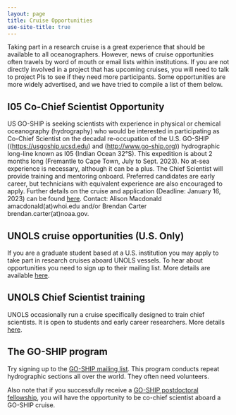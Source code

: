 ```yaml
---
layout: page
title: Cruise Opportunities
use-site-title: true
---
```


Taking part in a research cruise is a great experience that should be available to all oceanographers. However, news of cruise opportunities often travels by word of mouth or email lists within institutions. If you are not directly involved in a project that has upcoming cruises, you will need to talk to project PIs to see if they need more participants. Some opportunities are more widely advertised, and we have tried to compile a list of them below.

## I05 Co-Chief Scientist Opportunity

US GO-SHIP is seeking scientists with experience in physical or chemical oceanography (hydrography) who would be interested in participating as Co-Chief Scientist on the decadal re-occupation of the U.S. GO-SHIP ((https://usgoship.ucsd.edu) and (http://www.go-ship.org)) hydrographic long-line known as I05 (Indian Ocean 32°S). This expedition is about 2 months long (Fremantle to Cape Town,  July to Sept. 2023). No at-sea experience is necessary, although it can be a plus. The Chief Scientist will provide training and mentoring onboard. Preferred candidates are early career, but technicians with equivalent experience are also encouraged to apply. Further details on the cruise and application (Deadline: January 16, 2023) can be found [here](https://usgoship.ucsd.edu/wp-content/uploads/sites/353/GO-SHIP_I05_2023_Co-Chief_Scientist_Opportunity_v1.pdf).
Contact: Alison Macdonald amacdonald(at)whoi.edu and/or Brendan Carter brendan.carter(at)noaa.gov.


## UNOLS cruise opportunities (U.S. Only)

If you are a graduate student based at a U.S. institution you may apply to take part in research cruises aboard UNOLS vessels. To hear about opportunities you need to sign up to their mailing list. More details are available [here](https://www.unols.org/unols-cruise-opportunity-program).


## UNOLS Chief Scientist training

UNOLS occasionally run a cruise specifically designed to train chief scientists. It is open to students and early career researchers. More details [here](https://www.unols.org/nsf-unols-chief-scientist-training-cruise).


## The GO-SHIP program

Try signing up to the [GO-SHIP mailing list](http://www.go-ship.org/Join.html). This program conducts repeat hydrographic sections all over the world. They often need volunteers.

Also note that if you successfully receive a [GO-SHIP postdoctoral fellowship](https://usgoship.ucsd.edu/postdoctoral-fellowships/), you will have the opportunity to be co-chief scientist aboard a GO-SHIP cruise.

